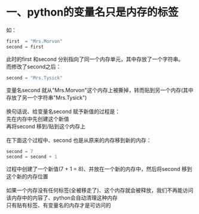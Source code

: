 # 一、python的变量名只是内存的标签<br>
如：<br>
```javascript
first  = "Mrs.Morvon"
second = first
```
此时的first 和second 分别指向了同一个内存单元，其中存放了一个字符串。<br>
而修改了second之后：<br>
```javascript
second = "Mrs.Tysick"
```
变量名second 就从"Mrs.Morvon"这个内存上被撕掉，转而贴到另一个内存(其中存放了另一个字符串"Mrs.Tysick")<br>
<br>
换句话说、给变量名second 赋予新值的过程是：<br>
先在内存中先创建这个新值<br>
再将second 移到/贴到这个内存上<br>
<br>
在下面这个过程中、second 也是从原来的内存移到新的内存：<br>
```javascript
second = 7
second = second + 1
```
过程中创建了一个新值(7 + 1 = 8)、并放在一个新的内存中，然后将second 移到这个新的内存位置<br>
<br>
如果一个内存没有任何标签(全被移走了)、这个内存就会被释放，我们不再能访问该内存中的内容了、python会自动清理这种内存<br>
只有贴有标签、有变量名的内存才是可访问的<br>